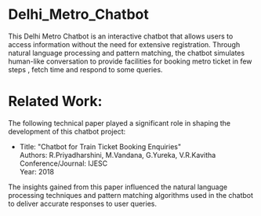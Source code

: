 # Delhi_Metro_Chatbot
This Delhi Metro Chatbot is an interactive chatbot that allows users to access information without the need for extensive registration. Through natural language processing and pattern matching, the chatbot simulates human-like conversation to provide facilities for booking metro ticket in few steps , fetch time and respond to some queries.  

# Related Work:
The following technical paper played a significant role in shaping the development of this chatbot project:
- Title: "Chatbot for Train Ticket Booking Enquiries" <br>
  Authors: R.Priyadharshini, M.Vandana, G.Yureka, V.R.Kavitha <br>
  Conference/Journal: IJESC <br>
  Year: 2018

The insights gained from this paper influenced the natural language processing techniques and pattern matching algorithms used in the chatbot to deliver accurate responses to user queries.
